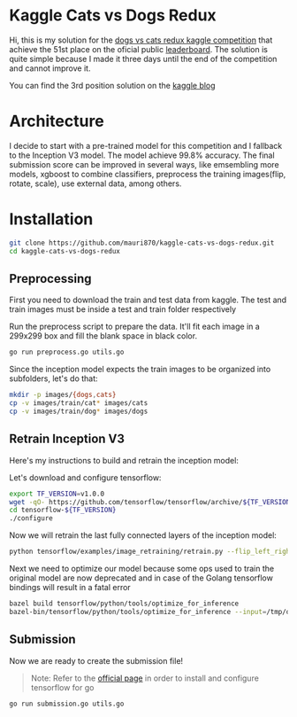 # Kaggle Cats vs Dogs Redux

Hi, this is my solution for the [dogs vs cats redux kaggle competition](https://www.kaggle.com/c/dogs-vs-cats-redux-kernels-edition) that achieve the 51st place on the oficial public [leaderboard](https://www.kaggle.com/c/dogs-vs-cats-redux-kernels-edition/leaderboard). The solution is quite simple because I made it three days until the end of the competition and cannot improve it.

You can find the 3rd position solution on the [kaggle blog](http://blog.kaggle.com/2017/04/20/dogs-vs-cats-redux-playground-competition-3rd-place-interview-marco-lugo/)

# Architecture

I decide to start with a pre-trained model for this competition and I fallback to the Inception V3 model. The model achieve 99.8% accuracy. The final submission score can be improved in several ways, like emsembling more models, xgboost to combine classifiers, preprocess the training images(flip, rotate, scale), use external data, among others.

# Installation

```bash
git clone https://github.com/mauri870/kaggle-cats-vs-dogs-redux.git
cd kaggle-cats-vs-dogs-redux
```

## Preprocessing

First you need to download the train and test data from kaggle. The test and train images must be inside a test and train folder respectively

Run the preprocess script to prepare the data. It'll fit each image in a 299x299 box and fill the blank space in black color.

```bash
go run preprocess.go utils.go
```

Since the inception model expects the train images to be organized into subfolders, let's do that:

```bash
mkdir -p images/{dogs,cats}
cp -v images/train/cat* images/cats
cp -v images/train/dog* images/dogs
```

## Retrain Inception V3

Here's my instructions to build and retrain the inception model:

Let's download and configure tensorflow:

```bash
export TF_VERSION=v1.0.0
wget -qO- https://github.com/tensorflow/tensorflow/archive/${TF_VERSION}.tar.gz | tar zx
cd tensorflow-${TF_VERSION}
./configure
```

Now we will retrain the last fully connected layers of the inception model:

```bash
python tensorflow/examples/image_retraining/retrain.py --flip_left_right --image_dir=$OLDPWD/images
```

Next we need to optimize our model because some ops used to train the original model are now deprecated and in case of the Golang tensorflow bindings will result in a fatal error

```bash
bazel build tensorflow/python/tools/optimize_for_inference
bazel-bin/tensorflow/python/tools/optimize_for_inference --input=/tmp/output_graph.pb --output=/tmp/output_graph_optimized.pb  --frozen_graph=True --input_names=Mul --output_names=final_result
```

## Submission

Now we are ready to create the submission file!

> Note: Refer to the [official page](https://www.tensorflow.org/versions/master/install/install_go) in order to install and configure tensorflow for go

```bash
go run submission.go utils.go
```
